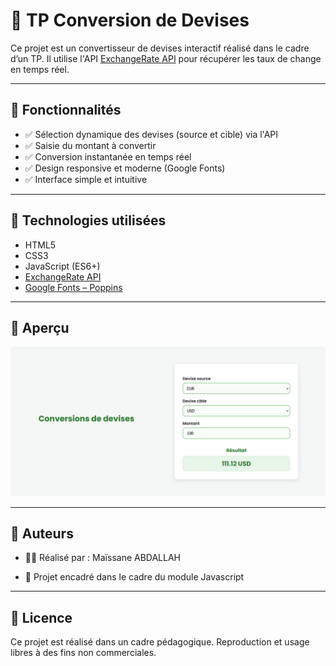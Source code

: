 # 💱 TP Conversion de Devises

Ce projet est un convertisseur de devises interactif réalisé dans le cadre d’un TP. Il utilise l'API [ExchangeRate API](https://www.exchangerate-api.com/) pour récupérer les taux de change en temps réel.

---

## 🚀 Fonctionnalités

- ✅ Sélection dynamique des devises (source et cible) via l'API
- ✅ Saisie du montant à convertir
- ✅ Conversion instantanée en temps réel
- ✅ Design responsive et moderne (Google Fonts)
- ✅ Interface simple et intuitive

---

## 🧰 Technologies utilisées

- HTML5
- CSS3
- JavaScript (ES6+)
- [ExchangeRate API](https://www.exchangerate-api.com/)
- [Google Fonts – Poppins](https://fonts.google.com/specimen/Poppins)

---

## 📸 Aperçu

![Aperçu de l'application](./assets/Result.png) 

---

## 🧠 Auteurs

- 👨‍💻 Réalisé par : Maïssane ABDALLAH

- 🏫 Projet encadré dans le cadre du module Javascript

---

## 📃 Licence

Ce projet est réalisé dans un cadre pédagogique. Reproduction et usage libres à des fins non commerciales.